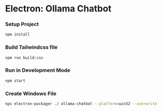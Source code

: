 # Electron: Ollama Chatbot

### Setup Project
```bash
npm install
```

### Build Tailwindcss file
```bash
npm run build:css
```

### Run in Development Mode
```bash
npm start
```

### Create Windows File
```bash
npx electron-packager ./ ollama-chatbot --platform=win32 --overwrite
```
